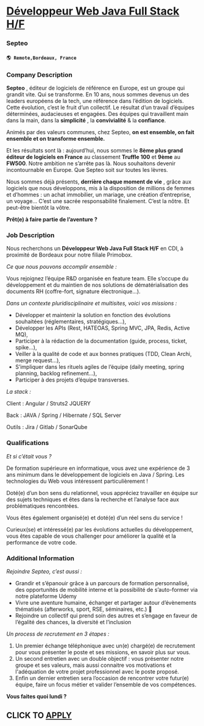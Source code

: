 # [Développeur Web Java Full Stack H/F](https://www.remotewlb.com/apply/developpeur-web-java-full-stack-h-f-99622)  
### Septeo  
#### `🌎 Remote,Bordeaux, France`  

### **Company Description**

 **Septeo** , éditeur de logiciels de référence en Europe, est un groupe qui grandit vite. Qui se transforme. En 10 ans, nous sommes devenus un des leaders européens de la tech, une référence dans l’édition de logiciels. Cette évolution, c’est le fruit d’un collectif. Le résultat d’un travail d’équipes déterminées, audacieuses et engagées. Des équipes qui travaillent main dans la main, dans la **simplicité** , la **convivialité** & la **confiance**.

Animés par des valeurs communes, chez Septeo, **on est ensemble, on fait ensemble et on transforme ensemble.**

Et les résultats sont là : aujourd’hui, nous sommes le **8ème plus grand éditeur de logiciels en France** au classement **Truffle 100** et **9ème** au **FW500**. Notre ambition ne s’arrête pas là. Nous souhaitons devenir incontournable en Europe. Que Septeo soit sur toutes les lèvres.

Nous sommes déjà présents, **derrière chaque moment de vie** , grâce aux logiciels que nous développons, mis à la disposition de millions de femmes et d’hommes : un achat immobilier, un mariage, une création d’entreprise, un voyage... C’est une sacrée responsabilité finalement. C’est la nôtre. Et peut-être bientôt la vôtre.

 **Prêt(e) à faire partie de l’aventure ?**

###  **Job Description**

Nous recherchons un **Développeur Web Java Full Stack H/F** en CDI, à proximité de Bordeaux pour notre filiale Primobox.

 _Ce que nous pouvons accomplir ensemble :_

Vous rejoignez l’équipe R&D organisée en feature team. Elle s’occupe du développement et du maintien de nos solutions de dématérialisation des documents RH (coffre-fort, signature électronique...).

 _Dans un contexte pluridisciplinaire et multisites, voici vos missions :_

  * Développer et maintenir la solution en fonction des évolutions souhaitées (réglementaires, stratégiques…), 
  * Développer les APIs (Rest, HATEOAS, Spring MVC, JPA, Redis, Active MQ), 
  * Participer à la rédaction de la documentation (guide, process, ticket, spike...), 
  * Veiller à la qualité de code et aux bonnes pratiques (TDD, Clean Archi, merge request...), 
  * S’impliquer dans les rituels agiles de l’équipe (daily meeting, spring planning, backlog refinement...), 
  * Participer à des projets d’équipe transverses.

 _La stack :_

Client : Angular / Struts2 JQUERY

Back : JAVA / Spring / Hibernate / SQL Server

Outils : Jira / Gitlab / SonarQube

### **Qualifications**

 _Et si c’était vous ?_

De formation supérieure en informatique, vous avez une expérience de 3 ans minimum dans le développement de logiciels en Java / Spring. Les technologies du Web vous intéressent particulièrement !

Doté(e) d’un bon sens du relationnel, vous appréciez travailler en équipe sur des sujets techniques et êtes dans la recherche et l’analyse face aux problématiques rencontrées.

Vous êtes également organisé(e) et doté(e) d’un réel sens du service !

Curieux(se) et intéressé(e) par les évolutions actuelles du développement, vous êtes capable de vous challenger pour améliorer la qualité et la performance de votre code.

### **Additional Information**

 _Rejoindre Septeo, c’est aussi :_

  * Grandir et s’épanouir grâce à un parcours de formation personnalisé, des opportunités de mobilité interne et la possibilité de s’auto-former via notre plateforme Udemy
  * Vivre une aventure humaine, échanger et partager autour d’évènements thématisés (afterworks, sport, RSE, séminaires, etc.) 🎉
  * Rejoindre un collectif qui prend soin des autres et s’engage en faveur de l’égalité des chances, la diversité et l’inclusion

 _Un process de recrutement en 3 étapes :_

  1. Un premier échange téléphonique avec un(e) chargé(e) de recrutement pour vous présenter le poste et ses missions, en savoir plus sur vous.
  2. Un second entretien avec un double objectif : vous présenter notre groupe et ses valeurs, mais aussi connaitre vos motivations et l'adéquation de votre projet professionnel avec le poste proposé.
  3. Enfin un dernier entretien sera l’occasion de rencontrer votre futur(e) équipe, faire un focus métier et valider l’ensemble de vos compétences.

 **Vous faites quoi lundi ?**

  
## CLICK TO [APPLY](https://www.remotewlb.com/apply/developpeur-web-java-full-stack-h-f-99622)

